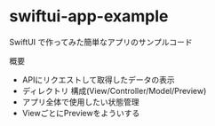 # swiftui-app-example

SwiftUI で作ってみた簡単なアプリのサンプルコード

概要

- APIにリクエストして取得したデータの表示
- ディレクトリ 構成(View/Controller/Model/Preview)
- アプリ全体で使用したい状態管理
- ViewごとにPreviewをよういする

